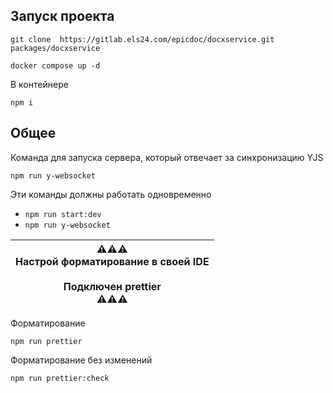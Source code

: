 ## Запуск проекта    
```
git clone  https://gitlab.els24.com/epicdoc/docxservice.git packages/docxservice

docker compose up -d
```

В контейнере

```
npm i
```

## Общее

Команда для запуска сервера, который отвечает за синхронизацию YJS
```
npm run y-websocket
```

Эти команды должны работать одновременно

- ``npm run start:dev``
- ``npm run y-websocket``

| ⚠️⚠️⚠️<br/>Настрой форматирование в своей IDE<br/><br/>Подключен prettier<br/>⚠️⚠️⚠️ |
|---------------------------------------------------------------------------------|

Форматирование

```
npm run prettier
```

Форматирование без изменений

```
npm run prettier:check
```
